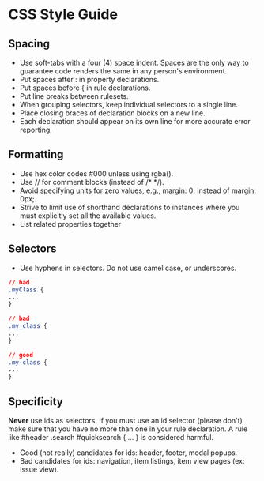 # CSS Style Guide

## Spacing

* Use soft-tabs with a four (4) space indent. Spaces are the only way to guarantee code renders the same in any person's environment.
* Put spaces after : in property declarations.
* Put spaces before { in rule declarations.
* Put line breaks between rulesets.
* When grouping selectors, keep individual selectors to a single line.
* Place closing braces of declaration blocks on a new line.
* Each declaration should appear on its own line for more accurate error reporting.

## Formatting

* Use hex color codes #000 unless using rgba().
* Use // for comment blocks (instead of /* */).
* Avoid specifying units for zero values, e.g., margin: 0; instead of margin: 0px;.
* Strive to limit use of shorthand declarations to instances where you must explicitly set all the available values.
* List related properties together

## Selectors

* Use hyphens in selectors. Do not use camel case, or underscores.

```css
// bad
.myClass {
...
}

// bad
.my_class {
...
}

// good
.my-class {
...
}
```

## Specificity

**Never** use ids as selectors. If you must use an id selector (please don't) make sure that you have no more than one in your rule declaration. A rule like #header .search #quicksearch { ... } is considered harmful.

* Good (not really) candidates for ids: header, footer, modal popups.
* Bad candidates for ids: navigation, item listings, item view pages (ex: issue view).